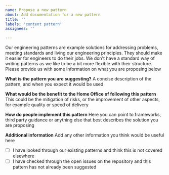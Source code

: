 ```yaml
---
name: Propose a new pattern
about: Add documentation for a new pattern 
title: ''
labels: 'content pattern'
assignees: ''

---
```


Our engineering patterns are example solutions for addressing problems, meeting standards and living our engineering principles. They should make it easier for engineers to do their jobs. We don't have a standard way of writing patterns as we like to be a bit more flexible with their structure. Please provide us with some information on what you are proposing below

**What is the pattern you are suggesting?**
A concise description of the pattern, and when you expect it would be used

**What would be the benefit to the Home Office of following this pattern**
This could be the mitigation of risks, or the improvement of other aspects, for example quality or speed of delivery

**How do people implement this pattern**
Here you can point to frameworks, third party guidance or anything else that best describes the solution you are proposing

**Additional information**
Add any other information you think would be useful here

- [ ] I have looked through our existing patterns and think this is not covered elsewhere
- [ ] I have checked through the open issues on the repository and this pattern has not already been suggested
